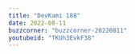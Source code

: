 ```yaml
---
title: "DevKami 188"
date: 2022-08-11
buzzcorner: "buzzcorner-20220811"
youtubeid: "TKUh3EvkF38"
---
```

